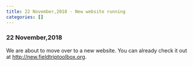 ```yaml
---
title: 22 November,2018 - New website running
categories: []
---
```


### 22 November,2018

We are about to move over to a new website. You can already check it out at <http://new.fieldtriptoolbox.org>.
